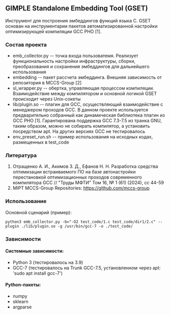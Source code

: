 ## GIMPLE Standalone Embedding Tool (GSET)
Инструмент для построения эмбеддингов функций языка C.
GSET основан на инструментарии пакетов автоматизированной настройки оптимизирующей компиляции GCC PHO [1].

### Состав проекта

- emb_collector.py -- точка входа пользоватемя. Реализует функциональность настройки инфраструктуры, сборки, преобразования и сохранения эмбеддингов для дальнейшего использования
- embedding -- пакет рассчета эмбеддинга. Внешняя зависимость от репозитория в MCCS-Group [2]
- sl_wrapper.py -- обертка, управляющая процессом компиляции. Взаимодействие между компилятором и основной логикой GSET происходит через Unix-сокеты
- lib/plugin.so -- плагин для GCC, осуществляющий взаимодействие с менеджером проходов GCC. В данном проекте используется предварительно собранный как динамическая библиотека плагин из GCC PHO [1].
Гарантирована поддержка GCC 7.3-7.5 из транка GNU, таким образом, можно не собирать компилятор, а установить посредством apt.
На других версиях GCC не тестировалось
- env_preset_run.sh -- пример использования на исходных кодах, размещенных в test_code

### Литература
1) Отращенко А. И., Акимов З. Д., Ефанов Н. Н. Разработка средства оптимизации встраиваемого ПО на базе автонастройки перестановкой оптимизационных проходов современного компилятора GCC // "Труды МФТИ" Том 16, № 1 (61) (2024), cc 44-59
2) MIPT MCCS-Group Repositories: https://github.com/mccs-group

### Использование
Основной сценарий (пример):

```
python3 emb_collector.py -b="-O2 test_code/1.c test_code/dir1/2.c" --plugin ./lib/plugin.so -g /usr/bin/gcc-7 -o ./test_code/
```

### Зависимости
#### Системные зависимости:
- Python 3 (тестировалось на 3.9)
- GCC-7 (тестировалось на Trunk GCC-7.5, установленном через apt: 'sudo apt install gcc-7')
#### Python-пакеты:
- numpy
- sklearn
- argparse
